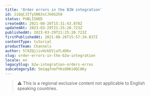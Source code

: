 ```yaml
---
title: 'Order errors in the B2W integration'
id: 2iQqCJIfySN0JsCJkOG2h8
status: PUBLISHED
createdAt: 2021-08-26T15:31:43.878Z
updatedAt: 2023-03-29T21:25:20.723Z
publishedAt: 2023-03-29T21:25:20.723Z
firstPublishedAt: 2021-08-26T15:57:34.837Z
contentType: tutorial
productTeam: Channels
author: 5l9ZQjiivHzkEVjafL4O6v
slug: order-errors-in-the-b2w-integration
locale: en
legacySlug: b2w-integration-orders-erros
subcategoryId: 5m1qqfnmfYKsO0KiOQC8Ky
---
```


>⚠️ This is a regional exclusive content not applicable to 
> English speaking countries.
